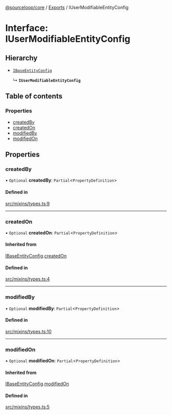 [@sourceloop/core](../README.md) / [Exports](../modules.md) / IUserModifiableEntityConfig

# Interface: IUserModifiableEntityConfig

## Hierarchy

- [`IBaseEntityConfig`](IBaseEntityConfig.md)

  ↳ **`IUserModifiableEntityConfig`**

## Table of contents

### Properties

- [createdBy](IUserModifiableEntityConfig.md#createdby)
- [createdOn](IUserModifiableEntityConfig.md#createdon)
- [modifiedBy](IUserModifiableEntityConfig.md#modifiedby)
- [modifiedOn](IUserModifiableEntityConfig.md#modifiedon)

## Properties

### createdBy

• `Optional` **createdBy**: `Partial`<`PropertyDefinition`\>

#### Defined in

[src/mixins/types.ts:9](https://github.com/sourcefuse/loopback4-microservice-catalog/blob/53060ad88/packages/core/src/mixins/types.ts#L9)

___

### createdOn

• `Optional` **createdOn**: `Partial`<`PropertyDefinition`\>

#### Inherited from

[IBaseEntityConfig](IBaseEntityConfig.md).[createdOn](IBaseEntityConfig.md#createdon)

#### Defined in

[src/mixins/types.ts:4](https://github.com/sourcefuse/loopback4-microservice-catalog/blob/53060ad88/packages/core/src/mixins/types.ts#L4)

___

### modifiedBy

• `Optional` **modifiedBy**: `Partial`<`PropertyDefinition`\>

#### Defined in

[src/mixins/types.ts:10](https://github.com/sourcefuse/loopback4-microservice-catalog/blob/53060ad88/packages/core/src/mixins/types.ts#L10)

___

### modifiedOn

• `Optional` **modifiedOn**: `Partial`<`PropertyDefinition`\>

#### Inherited from

[IBaseEntityConfig](IBaseEntityConfig.md).[modifiedOn](IBaseEntityConfig.md#modifiedon)

#### Defined in

[src/mixins/types.ts:5](https://github.com/sourcefuse/loopback4-microservice-catalog/blob/53060ad88/packages/core/src/mixins/types.ts#L5)
